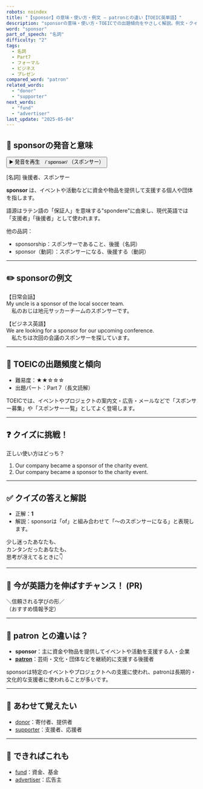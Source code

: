 ```yaml
---
robots: noindex
title: "【sponsor】の意味・使い方・例文 ― patronとの違い【TOEIC英単語】"
description: "sponsorの意味・使い方・TOEICでの出題傾向をやさしく解説。例文・クイズ付きでpatronとの違いもわかりやすく学べます。"
word: "sponsor"
part_of_speech: "名詞"
difficulty: "2"
tags:
  - 名詞
  - Part7
  - フォーマル
  - ビジネス
  - プレゼン
compared_word: "patron"
related_words:
  - "donor"
  - "supporter"
next_words:
  - "fund"
  - "advertiser"
last_update: "2025-05-04"
---
```


## 🔰 sponsorの発音と意味

<button class="play-audio" onclick="playTTS('sponsor')">
  <span class="play-audio-main">
    ▶️ 発音を再生　/ˈspɒnsər/
  </span>
  <span class="play-audio-sub">
    （スポンサー）
  </span>
</button>

[名詞] 後援者、スポンサー

**sponsor** は、イベントや活動などに資金や物品を提供して支援する個人や団体を指します。

語源はラテン語の「保証人」を意味する"spondere"に由来し、現代英語では「支援者」「後援者」として使われます。

他の品詞：  
- sponsorship：スポンサーであること、後援（名詞）
- sponsor（動詞）：スポンサーになる、後援する（動詞）

---

## ✏️ sponsorの例文

【日常会話】  
My uncle is a sponsor of the local soccer team.  
　私のおじは地元サッカーチームのスポンサーです。

【ビジネス英語】  
We are looking for a sponsor for our upcoming conference.  
　私たちは次回の会議のスポンサーを探しています。

---

## 🎯 TOEICの出題頻度と傾向

- 難易度：★★☆☆☆
- 出題パート：Part 7（長文読解）

TOEICでは、イベントやプロジェクトの案内文・広告・メールなどで「スポンサー募集」や「スポンサー一覧」としてよく登場します。

---

## ❓ クイズに挑戦！

正しい使い方はどっち？

1. Our company became a sponsor of the charity event.  
2. Our company became a sponsor to the charity event.

---

## ✅ クイズの答えと解説

- 正解：**1**
- 解説：sponsorは「of」と組み合わせて「～のスポンサーになる」と表現します。

少し迷ったあなたも、  
カンタンだったあなたも、  
思考が冴えてるときに👇️

---

## 🚀 今が英語力を伸ばすチャンス！ (PR)

<div class="info-center">
＼信頼される学びの形／<br>  
（おすすめ情報予定）
</div>

---

## 🤔  patron との違いは？

- **sponsor**：主に資金や物品を提供してイベントや活動を支援する人・企業
- **[patron](/word/patron)**：芸術・文化・団体などを継続的に支援する後援者

sponsorは特定のイベントやプロジェクトへの支援に使われ、patronは長期的・文化的な支援者に使われることが多いです。

---

## 🧩 あわせて覚えたい

- [donor](/word/donor)：寄付者、提供者
- [supporter](/word/supporter)：支援者、応援者

---

## 📖 できればこれも

- [fund](/word/fund)：資金、基金
- [advertiser](/word/advertiser)：広告主

<!-- cvid: aid15_bid44 -->
